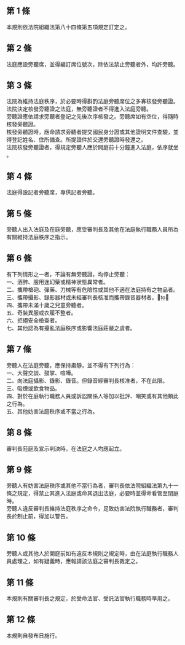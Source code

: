 第 1 條
-------
本規則依法院組織法第八十四條第五項規定訂定之。

第 2 條
-------
法庭應設旁聽席，並得編訂席位號次，除依法禁止旁聽者外，均許旁聽。

第 3 條
-------
法院為維持法庭秩序，於必要時得斟酌法庭旁聽席位之多寡核發旁聽證。  
法院決定核發旁聽證之法庭，無旁聽證者不得進入法庭旁聽。  
旁聽證應依請求旁聽者登記之先後次序核發之。旁聽席如有空位，得隨時  
核發旁聽證。  
核發旁聽證時，應命請求旁聽者提交國民身分證或其他證明文件查驗，並  
得登記姓名、住所備查。所提證件於交還旁聽證時發還之。  
法院核發旁聽證者，得規定旁聽人應於開庭前十分鐘進入法庭，依序就坐  
。

第 4 條
-------
法庭得設記者旁聽席，專供記者旁聽。

第 5 條
-------
旁聽人出入法庭及在庭旁聽，應受審判長及其他在法庭執行職務人員所為  
有關維持法庭秩序之指示。

第 6 條
-------
有下列情形之一者，不論有無旁聽證，均停止旁聽：  
一、酒醉、服用迷幻藥或精神狀態異常者。  
二、攜帶槍砲、彈藥、刀械等有危險性或其他不適在法庭持有之物品者。  
三、攜帶攝影、錄影器材或未經審判長核准而攜帶錄音器材者。  
四、攜帶未滿十歲之兒童旁聽者。  
五、奇裝異服或衣履不整者。  
六、拒絕安全檢查者。  
七、其他認為有擾亂法庭秩序或影響法庭莊嚴之虞者。

第 7 條
-------
旁聽人在法庭旁聽，應保持肅靜，並不得有下列行為：  
一、大聲交談、鼓掌、喧嘩。  
二、向法庭攝影、錄影、錄音。但錄音經審判長核准者，不在此限。  
三、吸煙或飲食物品。  
四、對於在庭執行職務人員或訴訟關係人等加以批評、嘲笑或有其他類此  
    之行為。  
五、其他妨害法庭秩序或不當之行為。

第 8 條
-------
審判長蒞庭及宣示判決時，在法庭之人均應起立。

第 9 條
-------
旁聽人有妨害法庭秩序或其他不當行為者，審判長依法院組織法第九十一  
條之規定，得禁止其進入法庭或命其退出法庭，必要時並得命看管至閉庭  
時。  
旁聽人違反審判長維持法庭秩序之命令，足致妨害法院執行職務者，審判  
長於制止前，得加以警告。

第 10 條
--------
旁聽人或其他人於開庭前如有違反本規則之規定時，由在法庭執行職務人  
員處理之，如有疑義時，應報請該法庭之審判長裁定之。

第 11 條
--------
本規則有關審判長之規定，於受命法官、受託法官執行職務時準用之。

第 12 條
--------
本規則自發布日施行。

